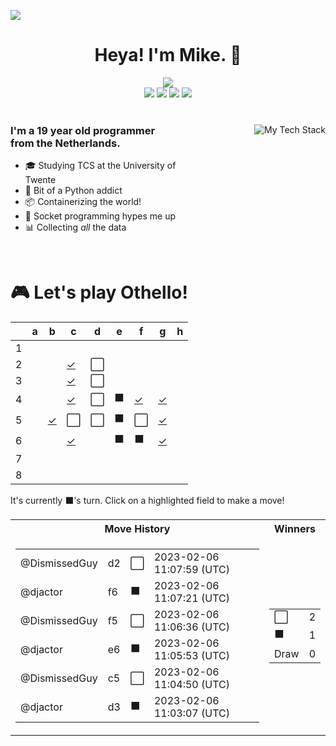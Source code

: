 ![](https://hit.yhype.me/github/profile?user_id=32306794)  <!-- YHYPE hit counter -->
<div align="center">
  <h1>Heya! I'm Mike. 👋</h1>
  
  <img src="https://wakatime.com/badge/user/9555cc8c-3be5-4d08-afde-58be2d556fb0.svg">
  <br>
  <img src="https://img.shields.io/badge/-Wear%20OS-4285F4?style=for-the-badge&logo=wear-os&logoColor=white">
  <img src="https://img.shields.io/badge/Pop!_OS-48B9C7?style=for-the-badge&logo=Pop!_OS&logoColor=white">
  <img src="https://img.shields.io/badge/lineageos-167C80?style=for-the-badge&logo=lineageos&logoColor=white">
  <img src="https://img.shields.io/badge/espressif-E7352C?style=for-the-badge&logo=espressif&logoColor=white">
</div>

<br/>

<div>
  <img align="right" src="https://github-readme-tech-stack.vercel.app/api/cards?title=My%20Favourite%20Technologies&lineHeight=30&lineCount=3&theme=catppuccin_macchiato&hideTitle=true&line1=python,Python,3776AB;nim,Nim,FFE953;javascript,JavaScript,F7DF1E;openjdk,Java,FFFFFF;&line2=podman,Podman,892CA0;nginx,Nginx,009639;linux,Linux,FCC624;wireguard,Wireguard,88171A;&line3=Pop!_OS,Pop!_OS,48B9C7;android,Android,3DDC84;magisk,Magisk,00AF9C;gnome,Gnome,4A86CF;" alt="My Tech Stack" />
  
  <h3 align="left" style="width: 50%">
    I'm a 19 year old programmer from the Netherlands.
  </h3>
  <ul  style="width: 50%">
    <li>🎓️ Studying TCS at the University of Twente</li>
    <li>🐍 Bit of a Python addict</li>
    <li>📦 Containerizing the world!</li>
    <li>🧦 Socket programming hypes me up</li>
    <li>📊 Collecting <i>all</i> the data</li>
  </ul>
</div>

<br>

<div align="left">
  <h1>🎮 Let's play Othello!</h1>
  
<!-- START GAME -->
| |a|b|c|d|e|f|g|h|
|-|-|-|-|-|-|-|-|-|
|1| | | | | | | | |
|2| | |[✓](https://github.com/DismissedGuy/dismissedguy/issues/new?title=Othello%7Cmove%7Cc2)|⬜| | | | |
|3| | |[✓](https://github.com/DismissedGuy/dismissedguy/issues/new?title=Othello%7Cmove%7Cc3)|⬜| | | | |
|4| | |[✓](https://github.com/DismissedGuy/dismissedguy/issues/new?title=Othello%7Cmove%7Cc4)|⬜|⬛|[✓](https://github.com/DismissedGuy/dismissedguy/issues/new?title=Othello%7Cmove%7Cf4)|[✓](https://github.com/DismissedGuy/dismissedguy/issues/new?title=Othello%7Cmove%7Cg4)| |
|5| |[✓](https://github.com/DismissedGuy/dismissedguy/issues/new?title=Othello%7Cmove%7Cb5)|⬜|⬜|⬛|⬜|[✓](https://github.com/DismissedGuy/dismissedguy/issues/new?title=Othello%7Cmove%7Cg5)| |
|6| | |[✓](https://github.com/DismissedGuy/dismissedguy/issues/new?title=Othello%7Cmove%7Cc6)| |⬛|⬛|[✓](https://github.com/DismissedGuy/dismissedguy/issues/new?title=Othello%7Cmove%7Cg6)| |
|7| | | | | | | | |
|8| | | | | | | | |

It's currently ⬛'s turn. Click on a highlighted field to make a move!

<table>
<tr>
<th>Move History</th><th>Winners</th>
</tr><tr>
<td>

<table>
<tr><td>@DismissedGuy</td><td>d2</td><td>⬜</td><td>2023-02-06 11:07:59 (UTC)</td></tr>
<tr><td>@djactor</td><td>f6</td><td>⬛</td><td>2023-02-06 11:07:21 (UTC)</td></tr>
<tr><td>@DismissedGuy</td><td>f5</td><td>⬜</td><td>2023-02-06 11:06:36 (UTC)</td></tr>
<tr><td>@djactor</td><td>e6</td><td>⬛</td><td>2023-02-06 11:05:53 (UTC)</td></tr>
<tr><td>@DismissedGuy</td><td>c5</td><td>⬜</td><td>2023-02-06 11:04:50 (UTC)</td></tr>
<tr><td>@djactor</td><td>d3</td><td>⬛</td><td>2023-02-06 11:03:07 (UTC)</td></tr>
</table>

</td><td>

<table>
<tr><td>⬜</td><td>2</td></tr>
<tr><td>⬛</td><td>1</td></tr>
<tr><td>Draw</td><td>0</td></tr>
</table>

</td>
</tr>
</table>